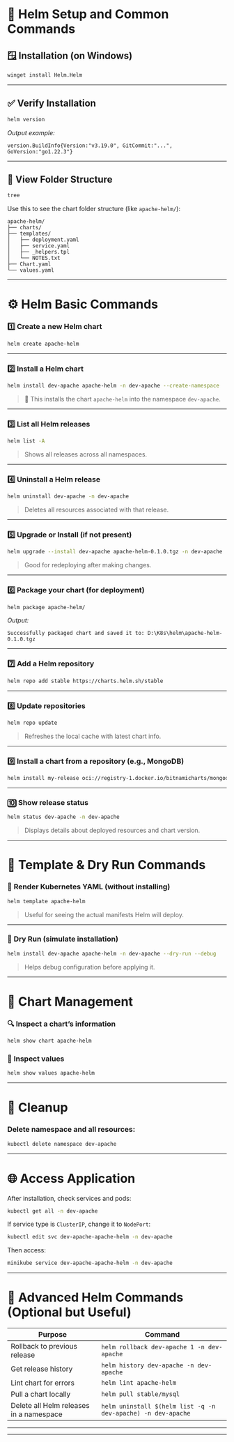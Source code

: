 
# 🧭 **Helm Setup and Common Commands**

## 🪟 **Installation (on Windows)**

```bash
winget install Helm.Helm
```

---

## ✅ **Verify Installation**

```bash
helm version
```

*Output example:*

```
version.BuildInfo{Version:"v3.19.0", GitCommit:"...", GoVersion:"go1.22.3"}
```

---

## 📁 **View Folder Structure**

```bash
tree
```

Use this to see the chart folder structure (like `apache-helm/`):

```
apache-helm/
├── charts/
├── templates/
│   ├── deployment.yaml
│   ├── service.yaml
│   ├── _helpers.tpl
│   └── NOTES.txt
├── Chart.yaml
└── values.yaml
```

---

# ⚙️ **Helm Basic Commands**

### 1️⃣ **Create a new Helm chart**

```bash
helm create apache-helm
```

---

### 2️⃣ **Install a Helm chart**

```bash
helm install dev-apache apache-helm -n dev-apache --create-namespace
```

> 📌 This installs the chart `apache-helm` into the namespace `dev-apache`.

---

### 3️⃣ **List all Helm releases**

```bash
helm list -A
```

> Shows all releases across all namespaces.

---

### 4️⃣ **Uninstall a Helm release**

```bash
helm uninstall dev-apache -n dev-apache
```

> Deletes all resources associated with that release.

---

### 5️⃣ **Upgrade or Install (if not present)**

```bash
helm upgrade --install dev-apache apache-helm-0.1.0.tgz -n dev-apache
```

> Good for redeploying after making changes.

---

### 6️⃣ **Package your chart (for deployment)**

```bash
helm package apache-helm/
```

*Output:*

```
Successfully packaged chart and saved it to: D:\K8s\helm\apache-helm-0.1.0.tgz
```

---

### 7️⃣ **Add a Helm repository**

```bash
helm repo add stable https://charts.helm.sh/stable
```

---

### 8️⃣ **Update repositories**

```bash
helm repo update
```

> Refreshes the local cache with latest chart info.

---

### 9️⃣ **Install a chart from a repository (e.g., MongoDB)**

```bash
helm install my-release oci://registry-1.docker.io/bitnamicharts/mongodb
```

---

### 🔟 **Show release status**

```bash
helm status dev-apache -n dev-apache
```

> Displays details about deployed resources and chart version.

---

# 🧾 **Template & Dry Run Commands**

### 🧩 **Render Kubernetes YAML (without installing)**

```bash
helm template apache-helm
```

> Useful for seeing the actual manifests Helm will deploy.

---

### 🧪 **Dry Run (simulate installation)**

```bash
helm install dev-apache apache-helm -n dev-apache --dry-run --debug
```

> Helps debug configuration before applying it.

---

# 🧰 **Chart Management**

### 🔍 **Inspect a chart’s information**

```bash
helm show chart apache-helm
```

### 📜 **Inspect values**

```bash
helm show values apache-helm
```

---

# 🧹 **Cleanup**

### Delete namespace and all resources:

```bash
kubectl delete namespace dev-apache
```

---

# 🌐 **Access Application**

After installation, check services and pods:

```bash
kubectl get all -n dev-apache
```

If service type is `ClusterIP`, change it to `NodePort`:

```bash
kubectl edit svc dev-apache-apache-helm -n dev-apache
```

Then access:

```bash
minikube service dev-apache-apache-helm -n dev-apache
```

---

# 🧩 **Advanced Helm Commands (Optional but Useful)**

| Purpose                                 | Command                                                      |
| --------------------------------------- | ------------------------------------------------------------ |
| Rollback to previous release            | `helm rollback dev-apache 1 -n dev-apache`                   |
| Get release history                     | `helm history dev-apache -n dev-apache`                      |
| Lint chart for errors                   | `helm lint apache-helm`                                      |
| Pull a chart locally                    | `helm pull stable/mysql`                                     |
| Delete all Helm releases in a namespace | `helm uninstall $(helm list -q -n dev-apache) -n dev-apache` |

---
---


